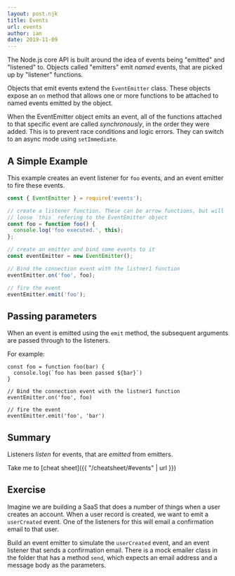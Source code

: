 ```yaml
---
layout: post.njk
title: Events
url: events
author: ian
date: 2019-11-09
---
```


The Node.js core API is built around the idea of events being "emitted" and "listened" to. Objects called "emitters" emit _named_ events, that are picked up by "listener" functions.

Objects that emit events extend the `EventEmitter` class. These objects expose an `on` method that allows one or more functions to be attached to named events emitted by the object.

When the EventEmitter object emits an event, all of the functions attached to that specific event are called _synchronously_, in the order they were added. This is to prevent race conditions and logic errors. They can switch to an async mode using `setImmediate`.

## A Simple Example

This example creates an event listener for `foo` events, and an event emitter to fire these events.

<div class="repl-code">

```javascript
const { EventEmitter } = require('events');

// create a listener function. These can be arrow functions, but will
// loose `this` refering to the EventEmitter object
const foo = function foo() {
  console.log('foo executed.', this);
};

// create an emitter and bind some events to it
const eventEmitter = new EventEmitter();

// Bind the connection event with the listner1 function
eventEmitter.on('foo', foo);

// fire the event
eventEmitter.emit('foo');
```

</div>

<script>
  // TODO - move to main.js when other PRs merged
  const replCode = document.querySelectorAll('.repl-code');
  [...replCode].forEach(code => {
    const codeText = encodeURI(code.innerText);
    const link = document.createElement('a');
    link.title = "Run this code in the REPL";
    link.innerText = "Run this code in the REPL";
    link.href = "/repl/?code=" + codeText;
    const paragraph = document.createElement('p');
    paragraph.appendChild(link);
    code.appendChild(paragraph);
  });
</script>

## Passing parameters

When an event is emitted using the `emit` method, the subsequent arguments are passed through to the listeners.

For example:

```
const foo = function foo(bar) {
  console.log(`foo has been passed ${bar}`)
}

// Bind the connection event with the listner1 function
eventEmitter.on('foo', foo)

// fire the event
eventEmitter.emit('foo', 'bar')
```

## Summary

Listeners _listen_ for events, that are _emitted_ from emitters.

Take me to [cheat sheet]({{ "/cheatsheet/#events" | url }})

## Exercise

Imagine we are building a SaaS that does a number of things when a user creates an account. When a user record
is created, we want to emit a `userCreated` event. One of the listeners for this will email a confirmation
email to that user.

Build an event emitter to simulate the `userCreated` event, and an event listener that sends a confirmation email. There is a mock emailer class in the folder that has a method `send`, which expects an email address and a message body as the parameters.
